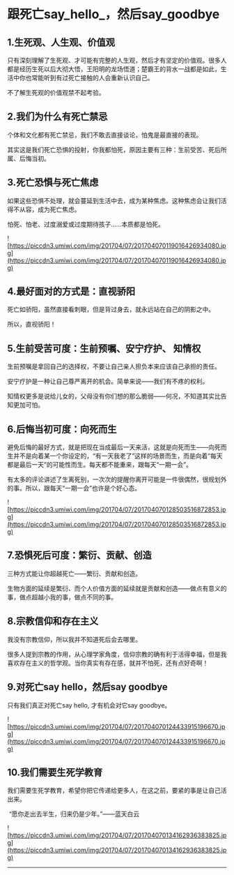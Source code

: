 # 跟死亡say_hello_，然后say_goodbye

## 1.生死观、人生观、价值观

只有深刻理解了生死观、才可能有完整的人生观，然后才有坚定的价值观。很多人都是经历生死以后大彻大悟，王阳明的龙场悟道；楚霸王的背水一战都是如此，生活中你也常能听到有过死亡接触的人会重新认识自己。

不了解生死观的价值观禁不起考验。

## 2.我们为什么有死亡禁忌

个体和文化都有死亡禁忌，我们不敢去直接谈论，怕鬼是最直接的表现。

其实这是我们死亡恐惧的投射，你我都怕死，原因主要有三种：生前受苦、死后所属、后悔当初。

## 3.死亡恐惧与死亡焦虑 

如果这些恐惧不处理，就会蔓延到生活中去，成为某种焦虑。这种焦虑会让我们活得不从容，成为死亡焦虑。

怕死、怕老、过度溺爱或过度期待孩子……本质都是怕死。

![https://piccdn3.umiwi.com/img/201704/07/201704070119016426934080.jpg](https://piccdn3.umiwi.com/img/201704/07/201704070119016426934080.jpg)

## 4.最好面对的方式是：直视骄阳

死亡如骄阳，虽然直接看刺眼，但是背过身去，就永远站在自己的阴影之中。

所以，直视骄阳！

## 5.生前受苦可度：生前预嘱、安宁疗护、 知情权

生前预嘱是拿回自己的选择权，不要让自己亲人担负本来应该自己承担的责任。

安宁疗护是一种让自己尊严离开的机会。简单来说——我们有不疼的权利。

知情权更多是说给儿女的，父母没有你们想的那么脆弱——何况，不知道其实比告知更加可怕。

## 6.后悔当初可度：向死而生

避免后悔的最好方式，就是把现在当成最后一天来活，这就是向死而生——向死而生并不是向着某一个你设定的，“有一天我老了”这样的场景而生，而是向着“每天都是最后一天”的可能性而生。每天都不能重来，跟每天“一期一会”。

有太多的评论讲述了生离死别，一次次的提醒你离开可能是一件很偶然，很规划外的事。所以，跟每天“一期一会”也许是个好心态。

![https://piccdn3.umiwi.com/img/201704/07/201704070128503516872853.jpg](https://piccdn3.umiwi.com/img/201704/07/201704070128503516872853.jpg)

## 7.恐惧死后可度：繁衍、贡献、创造

三种方式能让你超越死亡——繁衍、贡献和创造。

生物方面的延续是繁衍、而个人价值方面的延续就是贡献和创造——做点有意义的事，做点超越小我的事，做点不同的事。

## 8.宗教信仰和存在主义

我没有宗教信仰，所以我并不知道死后会去哪里。

很多人提到宗教的作用，从心理学家角度，信仰宗教的确有利于活得幸福，但是我喜欢存在主义的哲学观。当你真实有存在感，就并不怕死，还有点好奇啊！

## 9.对死亡say hello，然后say goodbye

只有我们真正对死亡say hello, 才有机会对它say goodbye。

![https://piccdn3.umiwi.com/img/201704/07/201704070124433915196670.jpg](https://piccdn3.umiwi.com/img/201704/07/201704070124433915196670.jpg)

## 10.我们需要生死学教育

我们需要生死学教育，希望你把它传递给更多人，在这之前，要紧的事是让自己活出来。

 “愿你走出去半生，归来仍是少年。”——蓝天白云

![https://piccdn3.umiwi.com/img/201704/07/201704070134162936383825.jpg](https://piccdn3.umiwi.com/img/201704/07/201704070134162936383825.jpg)

---
